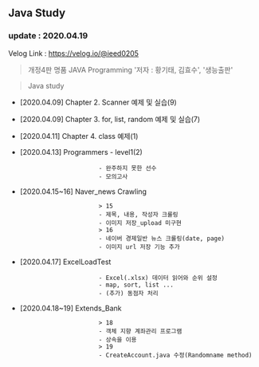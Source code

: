 ## Java Study
### update : 2020.04.19

Velog Link : https://velog.io/@ieed0205

> 개정4판 명품 JAVA Programming '저자 : 황기태, 김효수', '생능출판'

> Java study
* [2020.04.09] Chapter 2. Scanner 예제 및 실습(9)
* [2020.04.09] Chapter 3. for, list, random 예제 및 실습(7)
* [2020.04.11] Chapter 4. class 예제(1)
* [2020.04.13] Programmers - level1(2)

                            - 완주하지 못한 선수
                            - 모의고사
* [2020.04.15~16] Naver_news Crawling
                            
                            > 15
                            - 제목, 내용, 작성자 크롤링
                            - 이미지 저장_upload 미구현
                            > 16
                            - 네이버 경제일반 뉴스 크롤링(date, page)
                            - 이미지 url 저장 기능 추가
* [2020.04.17] ExcelLoadTest

                            - Excel(.xlsx) 데이터 읽어와 순위 설정
                            - map, sort, list ...
                            - (추가) 동점자 처리

* [2020.04.18~19] Extends_Bank

                            > 18
                            - 객체 지향 계좌관리 프로그램
                            - 상속을 이용
                            > 19
                            - CreateAccount.java 수정(Randomname method)

